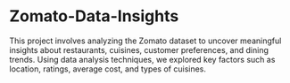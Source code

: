 # Zomato-Data-Insights
This project involves analyzing the Zomato dataset to uncover meaningful insights about restaurants, cuisines, customer preferences, and dining trends. Using data analysis techniques, we explored key factors such as location, ratings, average cost, and types of cuisines.
